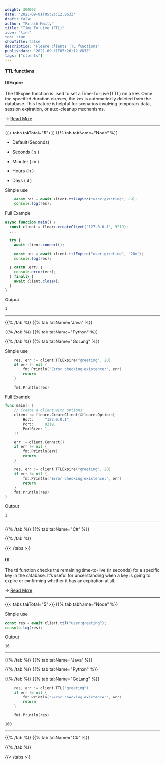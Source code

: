 ```yaml
---
weight: 300002
date: '2021-09-01T05:26:12.863Z'
draft: false
author: "Parash Maity"
title: "Time To Live (TTL)"
icon: "link"
toc: true
showTitle: false
description: "Fleare clients TTL functions"
publishdate: '2021-09-01T05:26:12.863Z'
tags: ["clients"]
---
```



#### TTL functions


#### ttlExpire

The ttlExpire function is used to set a Time-To-Live (TTL) on a key. Once the specified duration elapses, the key is automatically deleted from the database. This feature is helpful for scenarios involving temporary data, session expiration, or auto-cleanup mechanisms.

-> [Read More](/docs/cli-commands/ttl-commands/ttl-expire)

---

{{< tabs tabTotal="5">}}
{{% tab tabName="Node" %}}

* Default (Seconds)

* Seconds ( s )

* Minutes ( m )

* Hours ( h )

* Days ( d )

Simple use
```ts
    const res = await client.ttlExpire("user:greeting", 20);
    console.log(res);
```

Full Example

```ts
async function main() {
  const client = fleare.createClient("127.0.0.1", 9219);
  ...
  
  try {
    await client.connect();

    const res = await client.ttlExpire("user:greeting", "20m");
    console.log(res);

  } catch (err) {
    console.error(err);
  } finally {
    await client.close();
  }
}
```
Output

```text
1
```
---

{{% /tab %}}
{{% tab tabName="Java" %}}


{{% /tab %}}
{{% tab tabName="Python" %}}


{{% /tab %}}
{{% tab tabName="GoLang" %}}

Simple use
```go
	res, err := client.TTLExpire("greeting", 20)
	if err != nil {
		fmt.Println("Error checking existence:", err)
		return
	}

	fmt.Println(res)
```

Full Example

```go
func main() {
	// Create a client with options
	client := fleare.CreateClient(&fleare.Options{
		Host:     "127.0.0.1",
		Port:     9219,
		PoolSize: 1,
	})

	err := client.Connect()
	if err != nil {
		fmt.Println(err)
		return
	}

	res, err := client.TTLExpire("greeting", 20)
	if err != nil {
		fmt.Println("Error checking existence:", err)
		return
	}
	fmt.Println(res)
}
```
Output

```text
1
```
---
{{% /tab %}}
{{% tab tabName="C#" %}}


{{% /tab %}}

{{< /tabs >}}

#### ttl

The ttl function checks the remaining time-to-live (in seconds) for a specific key in the database. It’s useful for understanding when a key is going to expire or confirming whether it has an expiration at all.


-> [Read More](/docs/cli-commands/ttl-commands/ttl)

---

{{< tabs tabTotal="5">}}
{{% tab tabName="Node" %}}

Simple use
```ts
const res = await client.ttl("user:greeting");
console.log(res);
```

Output

```text
16
```


---

{{% /tab %}}
{{% tab tabName="Java" %}}


{{% /tab %}}
{{% tab tabName="Python" %}}


{{% /tab %}}
{{% tab tabName="GoLang" %}}

```go
	res, err := client.TTL("greeting")
	if err != nil {
		fmt.Println("Error checking existence:", err)
		return
	}

	fmt.Println(res)
```

```text
160
```
---

{{% /tab %}}
{{% tab tabName="C#" %}}


{{% /tab %}}

{{< /tabs >}}
